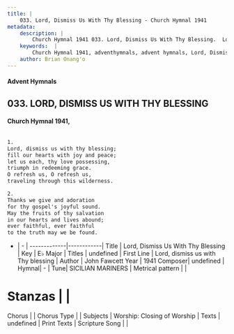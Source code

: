```yaml
---
title: |
    033. Lord, Dismiss Us With Thy Blessing - Church Hymnal 1941
metadata:
    description: |
        Church Hymnal 1941 033. Lord, Dismiss Us With Thy Blessing.  Lord, dismiss us with thy blessing; fill our hearts with joy and peace; let us each, thy love possessing, triumph in redeeming grace. O refresh us, O refresh us, traveling through this wilderness.  
    keywords:  |
        Church Hymnal 1941, adventhymnals, advent hymnals, Lord, Dismiss Us With Thy Blessing, Lord, dismiss us with Thy blessing. 
    author: Brian Onang'o
---
```


#### Advent Hymnals
## 033. LORD, DISMISS US WITH THY BLESSING
####  Church Hymnal 1941,

```txt

1.
Lord, dismiss us with thy blessing;
fill our hearts with joy and peace;
let us each, thy love possessing,
triumph in redeeming grace.
O refresh us, O refresh us,
traveling through this wilderness.

2.
Thanks we give and adoration
for thy gospel's joyful sound.
May the fruits of thy salvation
in our hearts and lives abound;
ever faithful, ever faithful
to the truth may we be found.


```

- |   -  |
-------------|------------|
Title | Lord, Dismiss Us With Thy Blessing |
Key | E♭ Major |
Titles | undefined |
First Line | Lord, dismiss us with Thy blessing |
Author | John Fawcett
Year | 1941
Composer| undefined |
Hymnal|  - |
Tune| SICILIAN MARINERS |
Metrical pattern | |
# Stanzas |  |
Chorus |  |
Chorus Type |  |
Subjects | Worship: Closing of Worship |
Texts | undefined |
Print Texts | 
Scripture Song |  |
    
